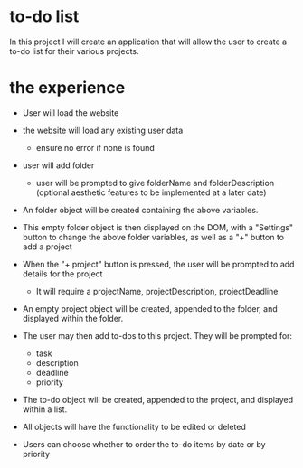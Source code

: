 # to-do list

In this project I will create an application that will allow the user to create a to-do list for their various projects. 

# the experience

- User will load the website
- the website will load any existing user data
    - ensure no error if none is found

- user will add folder
    - user will be prompted to give folderName and folderDescription (optional aesthetic features to be implemented at a later date)

- An folder object will be created containing the above variables.
- This empty folder object is then displayed on the DOM, with a "Settings" button to change the above folder variables, as well as a "+" button to add a project

- When the "+ project" button is pressed, the user will be prompted to add details for the project
    - It will require a projectName, projectDescription, projectDeadline

- An empty project object will be created, appended to the folder, and displayed within the folder.

- The user may then add to-dos to this project. They will be prompted for:
    - task
    - description
    - deadline
    - priority
- The to-do object will be created, appended to the project, and displayed within a list.

- All objects will have the functionality to be edited or deleted
- Users can choose whether to order the to-do items by date or by priority